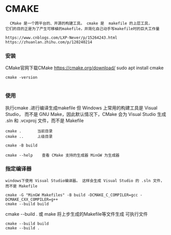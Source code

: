 # CMAKE
      CMake 是一个跨平台的、开源的构建工具。 cmake 是  makefile 的上层工具，
    它们的目的正是为了产生可移植的makefile，并简化自己动手写makefile时的巨大工作量

    https://www.cnblogs.com/LXP-Never/p/15264243.html
    https://zhuanlan.zhihu.com/p/120240214
### 安装

CMake官网下载CMake
https://cmake.org/download/
sudo apt install cmake

```
cmake -version
 
```

### 使用

执行cmake .进行编译生成makefile
但 Windows 上常用的构建工具是 Visual Studio，
而不是 GNU Make，因此默认情况下，CMake 会为 Visual Studio 生成 .sln 和 .vcxproj 文件，而不是 Makefile
```
cmake .       当前目录
cmake ..      上级目录

cmake -B build      

cmake --help    查看 CMake 支持的生成器 MinGW 为生成器 
```

### 指定编译器
    windows下使用 Visual Studio编译器。 这样会生成 Visual Studio 的 .sln 文件，而不是 Makefile
```
cmake -G "MinGW Makefiles" -B build -DCMAKE_C_COMPILER=gcc -DCMAKE_CXX_COMPILER=g++
cmake --build build
 ```

cmake --build .   或  make 将上步生成的Makefile等文件生成 可执行文件

```
cmake --build build
cmake --build .
```
